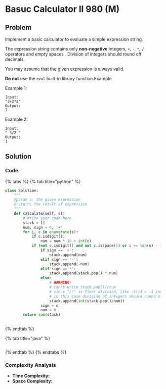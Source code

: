 # Basuc Calculator II 980 \(M\)

## Problem

Implement a basic calculator to evaluate a simple expression string.

The expression string contains only **non-negative** integers, `+`, `-`, `*`, `/` operators and empty spaces . Division of integers should round off decimals.

You may assume that the given expression is always valid.

**Do not** use the `eval` built-in library function.Example

Example 1:

```text
Input:
"3+2*2"
Output:
7
```

Example 2:

```text
Input:
" 3/2 "
Output:
1
```

## Solution

### Code

{% tabs %}
{% tab title="python" %}
```python
class Solution:
    """
    @param s: the given expression
    @return: the result of expression
    """
    def calculate(self, s):
        # Write your code here
        stack = []
        num, sign = 0, '+'
        for i, c in enumerate(s):
            if c.isdigit():
                num = num * 10 + int(c)
            if (not c.isdigit() and not c.isspace()) or i == len(s) - 1:
                if sign == '+':
                    stack.append(num)
                elif sign == '-':
                    stack.append(-num)
                elif sign =='*':
                    stack.append(stack.pop() * num)
                else:
                    # WARNING! 
                    # can't write stack.pop()//num
                    # since "//" is floor division, like -3//4 = -1 instead of 0
                    # in this case division of integers should round off decimals
                    stack.append(int(stack.pop()/num))
                sign = c 
                num = 0
        return sum(stack)
        

```
{% endtab %}

{% tab title="java" %}
```

```
{% endtab %}
{% endtabs %}

### Complexity Analysis

* **Time Complexity:**
* **Space Complexity:**

